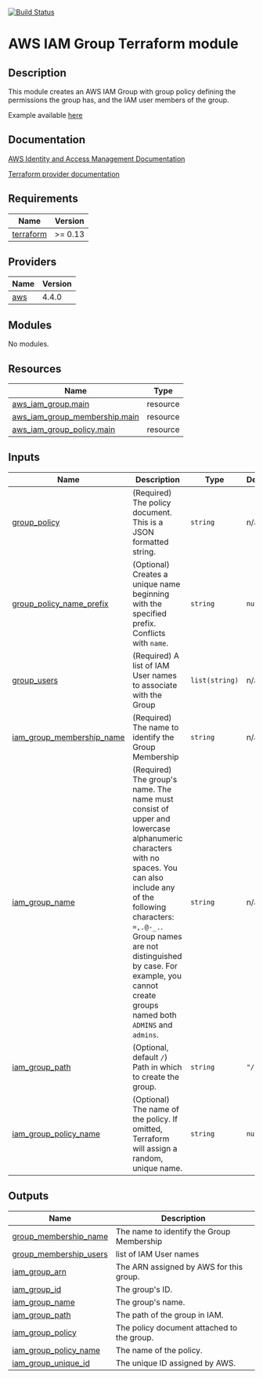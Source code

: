 
[![Build Status](https://github.com/boldlink/terraform-aws-iam-group/actions/workflows/pre-commit.yml/badge.svg)](https://github.com/boldlink/terraform-aws-iam-group/actions)

# AWS IAM Group Terraform module

## Description
This module creates an AWS IAM Group with group policy defining the permissions the group has, and the IAM user members of the group.

Example available [here](https://github.com/boldlink/terraform-aws-iam-group/tree/main/examples)

## Documentation

[AWS Identity and Access Management Documentation](https://docs.aws.amazon.com/IAM/latest/UserGuide/introduction.html)

[Terraform provider documentation](https://registry.terraform.io/providers/hashicorp/aws/latest/docs/resources/iam_group)
<!-- BEGINNING OF PRE-COMMIT-TERRAFORM DOCS HOOK -->
## Requirements

| Name | Version |
|------|---------|
| <a name="requirement_terraform"></a> [terraform](#requirement\_terraform) | >= 0.13 |

## Providers

| Name | Version |
|------|---------|
| <a name="provider_aws"></a> [aws](#provider\_aws) | 4.4.0 |

## Modules

No modules.

## Resources

| Name | Type |
|------|------|
| [aws_iam_group.main](https://registry.terraform.io/providers/hashicorp/aws/latest/docs/resources/iam_group) | resource |
| [aws_iam_group_membership.main](https://registry.terraform.io/providers/hashicorp/aws/latest/docs/resources/iam_group_membership) | resource |
| [aws_iam_group_policy.main](https://registry.terraform.io/providers/hashicorp/aws/latest/docs/resources/iam_group_policy) | resource |

## Inputs

| Name | Description | Type | Default | Required |
|------|-------------|------|---------|:--------:|
| <a name="input_group_policy"></a> [group\_policy](#input\_group\_policy) | (Required) The policy document. This is a JSON formatted string. | `string` | n/a | yes |
| <a name="input_group_policy_name_prefix"></a> [group\_policy\_name\_prefix](#input\_group\_policy\_name\_prefix) | (Optional) Creates a unique name beginning with the specified prefix. Conflicts with `name`. | `string` | `null` | no |
| <a name="input_group_users"></a> [group\_users](#input\_group\_users) | (Required) A list of IAM User names to associate with the Group | `list(string)` | n/a | yes |
| <a name="input_iam_group_membership_name"></a> [iam\_group\_membership\_name](#input\_iam\_group\_membership\_name) | (Required) The name to identify the Group Membership | `string` | n/a | yes |
| <a name="input_iam_group_name"></a> [iam\_group\_name](#input\_iam\_group\_name) | (Required) The group's name. The name must consist of upper and lowercase alphanumeric characters with no spaces. You can also include any of the following characters: `=,.@-_.`. Group names are not distinguished by case. For example, you cannot create groups named both `ADMINS` and `admins`. | `string` | n/a | yes |
| <a name="input_iam_group_path"></a> [iam\_group\_path](#input\_iam\_group\_path) | (Optional, default `/`) Path in which to create the group. | `string` | `"/"` | no |
| <a name="input_iam_group_policy_name"></a> [iam\_group\_policy\_name](#input\_iam\_group\_policy\_name) | (Optional) The name of the policy. If omitted, Terraform will assign a random, unique name. | `string` | `null` | no |

## Outputs

| Name | Description |
|------|-------------|
| <a name="output_group_membership_name"></a> [group\_membership\_name](#output\_group\_membership\_name) | The name to identify the Group Membership |
| <a name="output_group_membership_users"></a> [group\_membership\_users](#output\_group\_membership\_users) | list of IAM User names |
| <a name="output_iam_group_arn"></a> [iam\_group\_arn](#output\_iam\_group\_arn) | The ARN assigned by AWS for this group. |
| <a name="output_iam_group_id"></a> [iam\_group\_id](#output\_iam\_group\_id) | The group's ID. |
| <a name="output_iam_group_name"></a> [iam\_group\_name](#output\_iam\_group\_name) | The group's name. |
| <a name="output_iam_group_path"></a> [iam\_group\_path](#output\_iam\_group\_path) | The path of the group in IAM. |
| <a name="output_iam_group_policy"></a> [iam\_group\_policy](#output\_iam\_group\_policy) | The policy document attached to the group. |
| <a name="output_iam_group_policy_name"></a> [iam\_group\_policy\_name](#output\_iam\_group\_policy\_name) | The name of the policy. |
| <a name="output_iam_group_unique_id"></a> [iam\_group\_unique\_id](#output\_iam\_group\_unique\_id) | The unique ID assigned by AWS. |
<!-- END OF PRE-COMMIT-TERRAFORM DOCS HOOK -->
